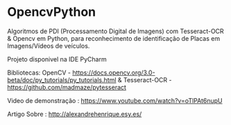 # OpencvPython

Algoritmos de PDI (Processamento Digital de Imagens) com Tesseract-OCR & Opencv em Python, para reconhecimento de identificação de Placas em Imagens/Vídeos de veículos.

Projeto disponivel na IDE PyCharm

Bibliotecas: OpenCV - https://docs.opencv.org/3.0-beta/doc/py_tutorials/py_tutorials.html
& Tesseract-OCR - https://github.com/madmaze/pytesseract

Video de demonstração : https://www.youtube.com/watch?v=oTlPAt6nupU

Artigo Sobre : http://alexandrehenrique.esy.es/


